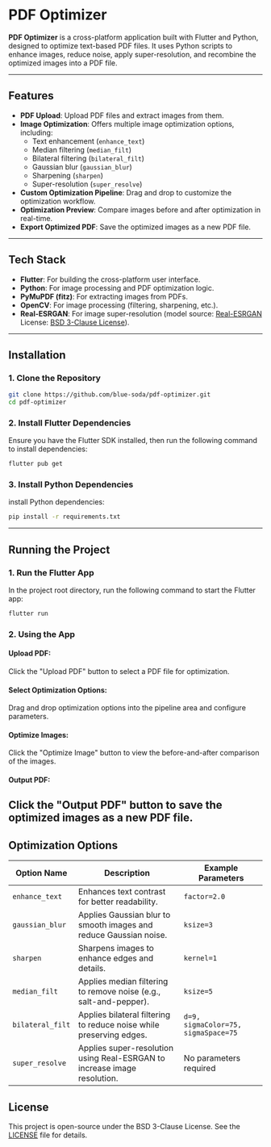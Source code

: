 # PDF Optimizer

**PDF Optimizer** is a cross-platform application built with Flutter and Python, designed to optimize text-based PDF files. It uses Python scripts to enhance images, reduce noise, apply super-resolution, and recombine the optimized images into a PDF file.

---

## Features

- **PDF Upload**: Upload PDF files and extract images from them.
- **Image Optimization**: Offers multiple image optimization options, including:
  - Text enhancement (`enhance_text`)
  - Median filtering (`median_filt`)
  - Bilateral filtering (`bilateral_filt`)
  - Gaussian blur (`gaussian_blur`)
  - Sharpening (`sharpen`)
  - Super-resolution (`super_resolve`)
- **Custom Optimization Pipeline**: Drag and drop to customize the optimization workflow.
- **Optimization Preview**: Compare images before and after optimization in real-time.
- **Export Optimized PDF**: Save the optimized images as a new PDF file.

---

## Tech Stack

- **Flutter**: For building the cross-platform user interface.
- **Python**: For image processing and PDF optimization logic.
- **PyMuPDF (fitz)**: For extracting images from PDFs.
- **OpenCV**: For image processing (filtering, sharpening, etc.).
- **Real-ESRGAN**: For image super-resolution (model source: [Real-ESRGAN](https://github.com/sberbank-ai/Real-ESRGAN.git) License: [BSD 3-Clause License](BSD_LICENSE)).

---

## Installation

### 1. Clone the Repository
```bash
git clone https://github.com/blue-soda/pdf-optimizer.git
cd pdf-optimizer
```

### 2. Install Flutter Dependencies
Ensure you have the Flutter SDK installed, then run the following command to install dependencies:
```bash
flutter pub get
```

### 3. Install Python Dependencies
install Python dependencies:
```bash
pip install -r requirements.txt
```

---
## Running the Project
### 1. Run the Flutter App
In the project root directory, run the following command to start the Flutter app:
```bash
flutter run
```

### 2. Using the App
#### Upload PDF: 
Click the "Upload PDF" button to select a PDF file for optimization.

#### Select Optimization Options:
Drag and drop optimization options into the pipeline area and configure parameters.

#### Optimize Images: 
Click the "Optimize Image" button to view the before-and-after comparison of the images.

#### Output PDF: 
Click the "Output PDF" button to save the optimized images as a new PDF file.
---

## Optimization Options

| Option Name      | Description                                                          | Example Parameters          |
|------------------|----------------------------------------------------------------------|-----------------------------|
| `enhance_text`   | Enhances text contrast for better readability.                       | `factor=2.0`                |
| `gaussian_blur`  | Applies Gaussian blur to smooth images and reduce Gaussian noise.    | `ksize=3`                   |
| `sharpen`        | Sharpens images to enhance edges and details.                        | `kernel=1`                  |
| `median_filt`    | Applies median filtering to remove noise (e.g., salt-and-pepper).    | `ksize=5`                   |
| `bilateral_filt` | Applies bilateral filtering to reduce noise while preserving edges.  | `d=9, sigmaColor=75, sigmaSpace=75` |
| `super_resolve`  | Applies super-resolution using Real-ESRGAN to increase image resolution. | No parameters required      |

## License

This project is open-source under the BSD 3-Clause License. See the [LICENSE](LICENSE) file for details.
